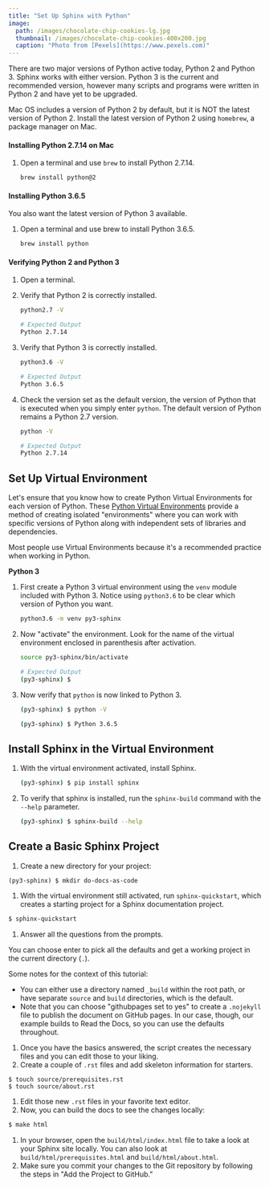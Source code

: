 ```yaml
---
title: "Set Up Sphinx with Python"
image:
  path: /images/chocolate-chip-cookies-lg.jpg
  thumbnail: /images/chocolate-chip-cookies-400x200.jpg
  caption: "Photo from [Pexels](https://www.pexels.com)"
---
```


There are two major versions of Python active today, Python 2 and Python 3. Sphinx works with either version. Python 3 is the current and recommended version, however many scripts and programs were written in Python 2 and have yet to be upgraded.

Mac OS includes a version of Python 2 by default, but it is NOT the latest version of Python 2. Install the latest version of Python 2 using `homebrew`, a package manager on Mac.

#### Installing Python 2.7.14 on Mac

1. Open a terminal and use `brew` to install Python 2.7.14.

    ```bash
    brew install python@2
    ```

#### Installing Python 3.6.5

You also want the latest version of Python 3 available.

1. Open a terminal and use brew to install Python 3.6.5.

    ```bash
    brew install python
    ```

#### Verifying Python 2 and Python 3

1. Open a terminal.
1. Verify that Python 2 is correctly installed.

    ```bash
    python2.7 -V
    ```

    ```bash
    # Expected Output
    Python 2.7.14
    ```
1. Verify that Python 3 is correctly installed.

    ```bash
    python3.6 -V
    ```

    ```bash
    # Expected Output
    Python 3.6.5
    ```

1. Check the version set as the default version, the version of Python that is executed when you simply enter `python`.  The default version of Python remains a Python 2.7 version.

    ```bash
    python -V
    ```

    ```bash
    # Expected Output
    Python 2.7.14
    ```
## Set Up Virtual Environment

Let's ensure that you know how to create Python Virtual Environments for each version of Python. These [Python Virtual Environments](https://docs.python.org/3/tutorial/venv.html) provide a method of creating isolated "environments" where you can work with specific versions of Python along with independent sets of libraries and dependencies.

Most people use Virtual Environments because it's a recommended practice when working in Python.

**Python 3**

1. First create a Python 3 virtual environment using the `venv` module included with Python 3. Notice using `python3.6` to be clear which version of Python you want.

    ```bash
    python3.6 -m venv py3-sphinx
    ```

1. Now "activate" the environment. Look for the name of the virtual environment enclosed in parenthesis after activation.

    ```bash
    source py3-sphinx/bin/activate
    ```

    ```bash
    # Expected Output
    (py3-sphinx) $
    ```

1. Now verify that `python` is now linked to Python 3.

    ```bash
    (py3-sphinx) $ python -V
    ```

    ```bash
    (py3-sphinx) $ Python 3.6.5
    ```

## Install Sphinx in the Virtual Environment

1. With the virtual environment activated, install Sphinx.

   ```bash
   (py3-sphinx) $ pip install sphinx
   ```

1. To verify that sphinx is installed, run the `sphinx-build` command with the `--help` parameter.

   ```bash
   (py3-sphinx) $ sphinx-build --help
   ```

## Create a Basic Sphinx Project

1. Create a new directory for your project:
```
(py3-sphinx) $ mkdir do-docs-as-code
```
1. With the virtual environment still activated, run `sphinx-quickstart`, which creates a starting project for a Sphinx documentation project.

```bash
$ sphinx-quickstart
```

1. Answer all the questions from the prompts.

You can choose enter to pick all the defaults and get a working project in the current directory (`.`).

Some notes for the context of this tutorial:
* You can either use a directory named `_build` within the root path, or have separate `source` and `build` directories, which is the default.
* Note that you can choose "githubpages set to yes" to create a `.nojekyll` file to publish the document on GitHub pages. In our case, though, our example builds to Read the Docs, so you can use the defaults throughout.

1. Once you have the basics answered, the script creates the necessary files and you can edit those to your liking.
1. Create a couple of `.rst` files and add skeleton information for starters.
```
$ touch source/prerequisites.rst
$ touch source/about.rst
```
1. Edit those new `.rst` files in your favorite text editor.
1. Now, you can build the docs to see the changes locally:
```bash
$ make html
```
1. In your browser, open the `build/html/index.html` file to take a look at your Sphinx site locally. You can also look at `build/html/prerequisites.html` and `build/html/about.html`.
1. Make sure you commit your changes to the Git repository by following the steps in "Add the Project to GitHub."
